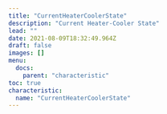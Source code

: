 ```yaml
---
title: "CurrentHeaterCoolerState"
description: "Current Heater-Cooler State"
lead: ""
date: 2021-08-09T18:32:49.964Z
draft: false
images: []
menu:
  docs:
    parent: "characteristic"
toc: true
characteristic:
  name: "CurrentHeaterCoolerState"
---
```

